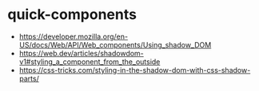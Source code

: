 # quick-components

 * https://developer.mozilla.org/en-US/docs/Web/API/Web_components/Using_shadow_DOM
 * https://web.dev/articles/shadowdom-v1#styling_a_component_from_the_outside
 * https://css-tricks.com/styling-in-the-shadow-dom-with-css-shadow-parts/
